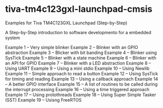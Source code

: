 # tiva-tm4c123gxl-launchpad-cmsis
Examples for Tiva TM4C123GXL Launchpad (Step-by-Step)

A Step-by-Step introduction to software developmento for a embedded system

Example 1 – Very simple blinker
Example 2 – Blinker with an GPIO abstraction
Example 3 – Blicker with bit banding
Example 4 – Blinker using SysTick
Example 5 – Blinker with a state machine
Example 6 – Blinker with an API for GPIO
Example 7 – Blinker with a LED abstraction
Example 8 – Using UART
Example 9 – Using a mini stdio
Example 10 – Using Newlib
Example 11 – Simple approach to read a button
Example 12 – Using SysTick for timing and reading
Example 13 – Using a callback approach
Example 14 – A better GPIO interface
Example 15 – A list of routines to be called during the interrupt processing
Example 16 – Using a time triggered approach
Example 17 – Using protothreads
Example 18 – Using Super Simple Tasker (SST)
Example 19 – Usisng FreeRTOS
